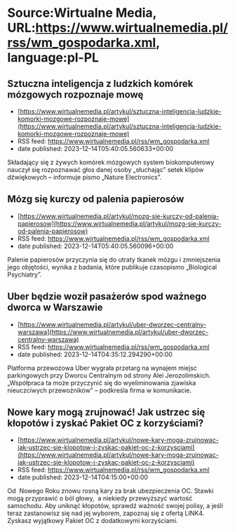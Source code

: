 # Source:Wirtualne Media, URL:https://www.wirtualnemedia.pl/rss/wm_gospodarka.xml, language:pl-PL

## Sztuczna inteligencja z ludzkich komórek mózgowych rozpoznaje mowę
 - [https://www.wirtualnemedia.pl/artykul/sztuczna-inteligencja-ludzkie-komorki-mozgowe-rozpoznaje-mowe](https://www.wirtualnemedia.pl/artykul/sztuczna-inteligencja-ludzkie-komorki-mozgowe-rozpoznaje-mowe)
 - RSS feed: https://www.wirtualnemedia.pl/rss/wm_gospodarka.xml
 - date published: 2023-12-14T05:40:05.560633+00:00

Składający się z żywych komórek mózgowych system biokomputerowy nauczył się rozpoznawać głos danej osoby „słuchając” setek klipów dźwiękowych – informuje pismo „Nature Electronics”.

## Mózg się kurczy od palenia papierosów
 - [https://www.wirtualnemedia.pl/artykul/mozg-sie-kurczy-od-palenia-papierosow](https://www.wirtualnemedia.pl/artykul/mozg-sie-kurczy-od-palenia-papierosow)
 - RSS feed: https://www.wirtualnemedia.pl/rss/wm_gospodarka.xml
 - date published: 2023-12-14T05:40:05.560096+00:00

Palenie papierosów przyczynia się do utraty tkanek mózgu i zmniejszenia jego objętości, wynika z badania, które publikuje czasopismo „Biological Psychiatry”.

## Uber będzie woził pasażerów spod ważnego dworca w Warszawie
 - [https://www.wirtualnemedia.pl/artykul/uber-dworzec-centralny-warszawa](https://www.wirtualnemedia.pl/artykul/uber-dworzec-centralny-warszawa)
 - RSS feed: https://www.wirtualnemedia.pl/rss/wm_gospodarka.xml
 - date published: 2023-12-14T04:35:12.294290+00:00

Platforma przewozowa Uber wygrała przetarg na wynajem miejsc parkingowych przy Dworcu Centralnym od strony Alei Jerozolimskich. „Współpraca ta może przyczynić się do wyeliminowania zjawiska nieuczciwych przewoźników” – podkreśla firma w komunikacie.

## Nowe kary mogą zrujnować! Jak ustrzec się kłopotów i zyskać Pakiet OC z korzyściami?
 - [https://www.wirtualnemedia.pl/artykul/nowe-kary-moga-zrujnowac-jak-ustrzec-sie-klopotow-i-zyskac-pakiet-oc-z-korzysciami](https://www.wirtualnemedia.pl/artykul/nowe-kary-moga-zrujnowac-jak-ustrzec-sie-klopotow-i-zyskac-pakiet-oc-z-korzysciami)
 - RSS feed: https://www.wirtualnemedia.pl/rss/wm_gospodarka.xml
 - date published: 2023-12-14T04:15:00+00:00

Od  Nowego Roku znowu rosną kary za brak ubezpieczenia OC. Stawki mogą przyprawić o ból głowy,  a niekiedy przewyższyć wartość samochodu. Aby uniknąć kłopotów, sprawdź ważność swojej polisy, a jeśli teraz zastanowisz się nad jej wyborem, zapoznaj się z ofertą LINK4. Zyskasz wyjątkowy Pakiet OC z dodatkowymi korzyściami.

